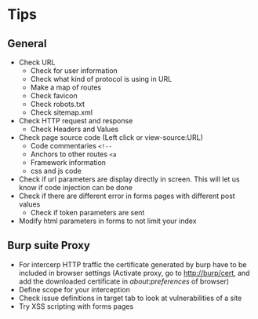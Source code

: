 # Tips

## General

* Check URL&#x20;
  * Check for user information
  * Check what kind of protocol is using in URL
  * Make a map of routes
  * Check favicon
  * Check robots.txt
  * Check sitemap.xml
* Check HTTP request and response
  * Check Headers and Values
* Check page source code (Left click or view-source:URL)
  * Code commentaries `<!--`
  * Anchors to other routes `<a`
  * Framework information
  * css and js code
* Check if url parameters are display directly in screen. This will let us know if code injection can be done
* Check if there are different error in forms pages with different post values
  * Check if token parameters are sent
* Modify html parameters in forms to not limit your index



## Burp suite Proxy

* For intercerp HTTP traffic the certificate generated by burp have to be included in browser settings (Activate proxy, go to [http://burp/cert](http://burp/cert), and add the downloaded certificate in _about:preferences_ of browser)
* Define scope for your interception
* Check issue definitions in target tab to look at vulnerabilities of a site
* Try XSS scripting with forms pages
